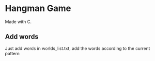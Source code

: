 # Hangman Game
Made with C.

## Add words
Just add words in worlds_list.txt, add the words according to the current pattern